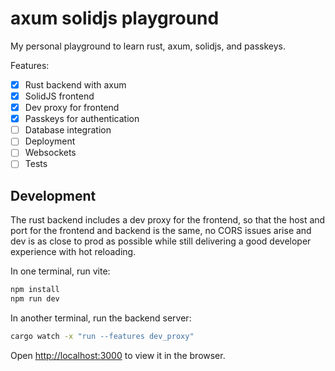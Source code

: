 # axum solidjs playground

My personal playground to learn rust, axum, solidjs, and passkeys.

Features:
- [x] Rust backend with axum
- [x] SolidJS frontend
- [x] Dev proxy for frontend
- [x] Passkeys for authentication
- [ ] Database integration
- [ ] Deployment
- [ ] Websockets
- [ ] Tests

## Development

The rust backend includes a dev proxy for the frontend, so that the host and port for the frontend and backend is the same, no CORS issues arise and dev is as close to prod as possible while still delivering a good developer experience with hot reloading.

In one terminal, run vite:
```bash
npm install
npm run dev
```

In another terminal, run the backend server:
```bash
cargo watch -x "run --features dev_proxy"
```

Open [http://localhost:3000](http://localhost:3000) to view it in the browser.